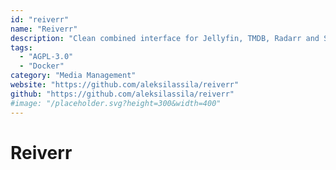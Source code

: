 ```yaml
---
id: "reiverr"
name: "Reiverr"
description: "Clean combined interface for Jellyfin, TMDB, Radarr and Sonarr, as well as a replacement to Overseerr."
tags:
  - "AGPL-3.0"
  - "Docker"
category: "Media Management"
website: "https://github.com/aleksilassila/reiverr"
github: "https://github.com/aleksilassila/reiverr"
#image: "/placeholder.svg?height=300&width=400"
---
```


# Reiverr
